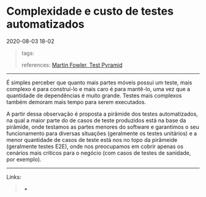 # Complexidade e custo de testes automatizados

2020-08-03 18-02
> tags:
>
> references:
> [Martin Fowler, Test Pyramid](https://martinfowler.com/bliki/TestPyramid.html)

---

É simples perceber que quanto mais partes móveis possui um teste, mais complexo é para construí-lo e mais caro é para mantê-lo, uma vez que a quantidade de dependências é muito grande. Testes mais complexos também demoram mais tempo para serem executados.

A partir dessa observação é proposta a pirâmide dos testes automatizados, na qual a maior parte do de casos de teste produzidos está na base da pirâmide, onde testamos as partes menores do software e garantimos o seu funcionamento para diversas situações (geralmente os testes unitários) e a menor quantidade de casos de teste está nos no topo da pirâmeide (geralmente testes E2E), onde nos preocupamos em cobrir apenas os cenários mais críticos para o negócio (com casos de testes de sanidade, por exemplo).

---

Links:

> -
